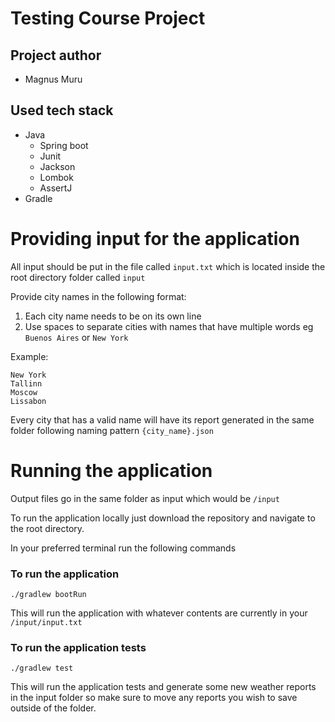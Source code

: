 # Testing Course Project

## Project author
- Magnus Muru

## Used tech stack
 - Java
    - Spring boot
    - Junit
    - Jackson
    - Lombok
    - AssertJ
 - Gradle
 
# Providing input for the application

All input should be put in the file called `input.txt` which is located inside the root directory folder called `input`

Provide city names in the following format:
1) Each city name needs to be on its own line
2) Use spaces to separate cities with names that have multiple words eg `Buenos Aires` or `New York`

Example:
```
New York
Tallinn
Moscow
Lissabon
```

Every city that has a valid name will have its report generated in the same folder following naming pattern `{city_name}.json`

# Running the application

Output files go in the same folder as input which would be `/input`

To run the application locally just download the repository and navigate to the root directory.

In your preferred terminal run the following commands

### To run the application
```
./gradlew bootRun
```
This will run the application with whatever contents are currently in your `/input/input.txt`

### To run the application tests
```
./gradlew test
```
This will run the application tests and generate some new weather reports in the input folder so make sure to move any reports you wish to save outside of the folder.
